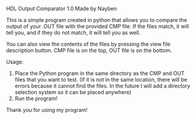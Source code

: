 HDL Output Comparator 1.0
Made by Nayben


This is a simple program created in python that allows you to compare the output of your .OUT file with the provided
CMP file. If the files match, it will tell you, and if they do not match, it will tell you as well.

You can also view the contents of the files by pressing the view file description button.
CMP file is on the top, OUT file is on the bottom.


Usage:
1. Place the Python program in the same directory as the CMP and OUT files that you want to test.
(If it is not in the same location, there will be errors because
it cannot find the files. In the future I will add a directory selection system so it can be placed anywhere)
2. Run the program!


Thank you for using my program!